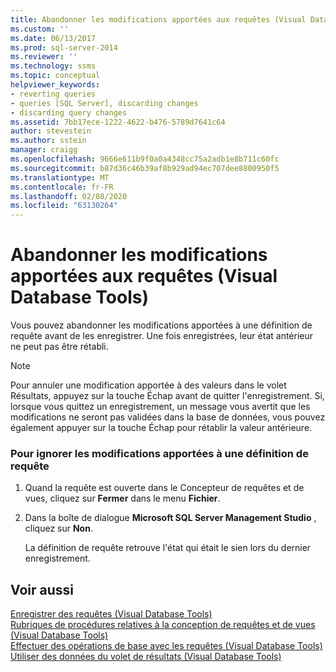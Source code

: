 ```yaml
---
title: Abandonner les modifications apportées aux requêtes (Visual Database Tools) | Microsoft Docs
ms.custom: ''
ms.date: 06/13/2017
ms.prod: sql-server-2014
ms.reviewer: ''
ms.technology: ssms
ms.topic: conceptual
helpviewer_keywords:
- reverting queries
- queries [SQL Server], discarding changes
- discarding query changes
ms.assetid: 7bb17ece-1222-4622-b476-5789d7641c64
author: stevestein
ms.author: sstein
manager: craigg
ms.openlocfilehash: 9666e611b9f0a0a4348cc75a2adb1e8b711c60fc
ms.sourcegitcommit: b87d36c46b39af8b929ad94ec707dee8800950f5
ms.translationtype: MT
ms.contentlocale: fr-FR
ms.lasthandoff: 02/08/2020
ms.locfileid: "63130264"
---
```

# <a name="discard-changes-made-to-queries-visual-database-tools"></a>Abandonner les modifications apportées aux requêtes (Visual Database Tools)
  Vous pouvez abandonner les modifications apportées à une définition de requête avant de les enregistrer. Une fois enregistrées, leur état antérieur ne peut pas être rétabli.  
  
> [!NOTE]  
>  Pour annuler une modification apportée à des valeurs dans le volet Résultats, appuyez sur la touche Échap avant de quitter l'enregistrement. Si, lorsque vous quittez un enregistrement, un message vous avertit que les modifications ne seront pas validées dans la base de données, vous pouvez également appuyer sur la touche Échap pour rétablir la valeur antérieure.  
  
### <a name="to-discard-changes-made-to-a-query-definition"></a>Pour ignorer les modifications apportées à une définition de requête  
  
1.  Quand la requête est ouverte dans le Concepteur de requêtes et de vues, cliquez sur **Fermer** dans le menu **Fichier**.  
  
2.  Dans la boîte de dialogue **Microsoft SQL Server Management Studio** , cliquez sur **Non**.  
  
     La définition de requête retrouve l'état qui était le sien lors du dernier enregistrement.  
  
## <a name="see-also"></a>Voir aussi  
 [Enregistrer des requêtes &#40;Visual Database Tools&#41;](visual-database-tools.md)   
 [Rubriques de procédures relatives à la conception de requêtes et de vues &#40;Visual Database Tools&#41;](design-queries-and-views-how-to-topics-visual-database-tools.md)   
 [Effectuer des opérations de base avec les requêtes &#40;Visual Database Tools&#41;](perform-basic-operations-with-queries-visual-database-tools.md)   
 [Utiliser des données du volet de résultats &#40;Visual Database Tools&#41;](results-pane-visual-database-tools.md)  
  
  
